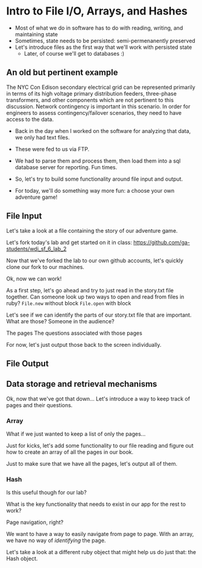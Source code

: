 # Intro to File I/O, Arrays, and Hashes

* Most of what we do in software has to do with reading, writing, and maintaining state
* Sometimes, state needs to be persisted: semi-permenanently preserved
* Let's introduce files as the first way that we'll work with persisted state
  * Later, of course we'll get to databases :)
  
## An old but pertinent example

The NYC Con Edison secondary electrical grid can be represented primarily in terms of its high voltage primary distribution feeders, three-phase transformers, and other components which are not pertinent to this discussion. Network contingency is important in this scenario. In order for engineers to assess contingency/failover scenarios, they need to have access to the data.

* Back in the day when I worked on the software for analyzing that data, we only had text files. 

* These were fed to us via FTP.
* We had to parse them and process them, then load them into a sql database server for reporting. Fun times.

* So, let's try to build some functionality around file input and output.

* For today, we'll do something way more fun: a choose your own adventure game!

## File Input

Let's take a look at a file containing the story of our adventure game.

Let's fork today's lab and get started on it in class:
https://github.com/ga-students/wdi_sf_6_lab_2

Now that we've forked the lab to our own github accounts, let's quickly clone our fork to our machines.

Ok, now we can work!

As a first step, let's go ahead and try to just read in the story.txt file together.
Can someone look up two ways to open and read from files in ruby?
`File.new` without block
`File.open` with block

Let's see if we can identify the parts of our story.txt file that are
important. What are those? Someone in the audience?

The pages
The questions associated with those pages

For now, let's just output those back to the screen individually.

## File Output

## Data storage and retrieval mechanisms

Ok, now that we've got that down...
Let's introduce a way to keep track of pages and their questions.

### Array

What if we just wanted to keep a list of only the pages...

Just for kicks, let's add some functionality to our file reading and figure out how to
create an array of all the pages in our book.

Just to make sure that we have all the pages, let's output all of them.

### Hash

Is this useful though for our lab?

What is the key functionality that needs to exist in our app for the
rest to work?

Page navigation, right?
 
We want to have a way to easily navigate from page to page. With an
array, we have no way of *identifying* the page.

Let's take a look at a different ruby object that might help us do just
that: the Hash object.
